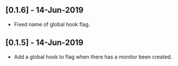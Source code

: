 ## [0.1.6] - 14-Jun-2019
* Fixed name of global hook flag.

## [0.1.5] - 14-Jun-2019
* Add a global hook to flag when there has a monitor been created.
